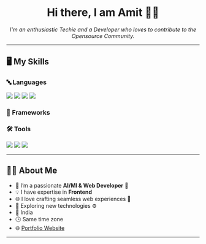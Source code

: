 <h1 align="center">Hi there, I am Amit 🙋🏻</h1>

<p align="center">
  <i>I'm an enthusiastic Techie and a Developer who loves to contribute to the Opensource Community.</i>
</p>

---

## 🖥️ My Skills

### 🔤 Languages
<p>
  <img src="https://img.shields.io/badge/Python-3776AB?style=for-the-badge&logo=python&logoColor=white"/>
<!--   <img src="https://img.shields.io/badge/C-00599C?style=for-the-badge&logo=c&logoColor=white"/> -->
  <img src="https://img.shields.io/badge/C++-00599C?style=for-the-badge&logo=c%2B%2B&logoColor=white"/>
  <img src="https://img.shields.io/badge/HTML5-E34F26?style=for-the-badge&logo=html5&logoColor=white"/>
  <img src="https://img.shields.io/badge/CSS3-1572B6?style=for-the-badge&logo=css3&logoColor=white"/>
<!--   <img src="https://img.shields.io/badge/Java-E34F26?style=for-the-badge&logo=OpenJDK&logoColor=white"/> -->
</p>

### 🧰 Frameworks
<p>
<!--   <img src="https://img.shields.io/badge/React-20232A?style=for-the-badge&logo=react&logoColor=61DAFB"/> -->
<!--   <img src="https://img.shields.io/badge/Tailwind_CSS-06B6D4?style=for-the-badge&logo=tailwind-css&logoColor=white"/> -->
<!--   <img src="https://img.shields.io/badge/Bootstrap-7952B3?style=for-the-badge&logo=bootstrap&logoColor=white"/> -->
<!--   <img src="https://img.shields.io/badge/Next.js-000000?style=for-the-badge&logo=nextdotjs&logoColor=white"/> -->
</p>

### 🛠️ Tools
<p>
  <img src="https://img.shields.io/badge/Git-F05032?style=for-the-badge&logo=git&logoColor=white"/>
  <img src="https://img.shields.io/badge/Linux-FCC624?style=for-the-badge&logo=linux&logoColor=black"/>
<!--   <img src="https://img.shields.io/badge/Postman-FF6C37?style=for-the-badge&logo=postman&logoColor=white"/> -->
  <img src="https://img.shields.io/badge/VS_Code-007ACC?style=for-the-badge&logo=visual-studio-code&logoColor=white"/>
</p>

---

## 👨‍💻 About Me

- 🔭 I’m a passionate **AI/Ml & Web Developer** 🧠  
- 💡 I have expertise in **Frontend**   
- 🌐 I love crafting seamless web experiences 🧩  
- 🌱 Exploring new technologies ⚙️  
- 📍 India  
- 🕓 Same time zone  
- 🌐 [Portfolio Website](https://www.youramit.in/)

---
